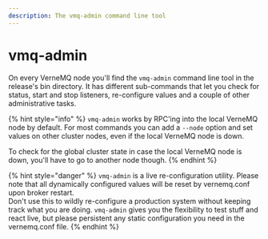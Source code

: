 ```yaml
---
description: The vmq-admin command line tool
---
```


# vmq-admin

On every VerneMQ node you'll find the `vmq-admin` command line tool in the release's bin directory. It has different sub-commands that let you check for status, start and stop listeners, re-configure values and a couple of other administrative tasks.

{% hint style="info" %}
`vmq-admin` works by RPC'ing into the local VerneMQ node by default. For most commands you can add a `--node` option and set values on other cluster nodes, even if the local VerneMQ node is down.   
  
To check for the global cluster state in case the local VerneMQ node is down, you'll have to go to another node though.
{% endhint %}

{% hint style="danger" %}
`vmq-admin` is a live re-configuration utility. Please note that all dynamically configured values will be reset by vernemq.conf upon broker restart.   
 Don't use this to wildly re-configure a production system without keeping track what you are doing. `vmq-admin` gives you the flexibility to test stuff and react live, but please persistent any static configuration you need in the vernemq.conf file.
{% endhint %}

